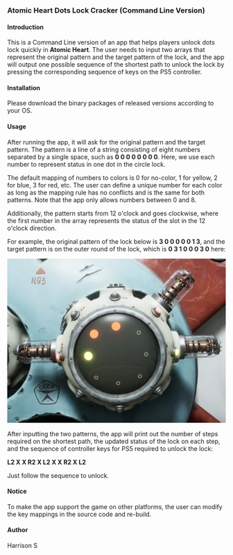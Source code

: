 ### Atomic Heart Dots Lock Cracker (Command Line Version)

#### Introduction

This is a Command Line version of an app that helps players unlock dots lock quickly in **Atomic Heart**.
The user needs to input two arrays that represent the original pattern and the target pattern of the lock,
and the app will output one possible sequence of the shortest path to unlock the lock by
pressing the corresponding sequence of keys on the PS5 controller.

#### Installation

Please download the binary packages of released versions according to your OS.

#### Usage

After running the app, it will ask for the original pattern and the target pattern. The pattern is a line of a string consisting
of eight numbers separated by a single space, such as **0 0 0 0 0 0 0 0**. Here, we use each number to represent status in one
dot in the circle lock.

The default mapping of numbers to colors is 0 for no-color, 1 for yellow, 2 for blue, 3 for red, etc.
The user can define a unique number for each color as long as the mapping rule has no conflicts and
is the same for both patterns. Note that the app only allows numbers between 0 and 8.

Additionally, the pattern starts from 12 o'clock and goes clockwise, where the first number in the array represents
the status of the slot in the 12 o'clock direction.

For example, the original pattern of the lock below is **3 0 0 0 0 0 1 3**, and the target pattern is on the outer round of the lock,
which is **0 3 1 0 0 0 3 0** here:

![png](./1.png)

After inputting the two patterns, the app will print out the number of steps required on the shortest path,
the updated status of the lock on each step, and the sequence of controller keys for PS5 required to unlock the lock:

**L2 X X R2 X L2 X X R2 X L2**

Just follow the sequence to unlock.

#### Notice

To make the app support the game on other platforms, the user can modify the key mappings in the source code and re-build.

#### Author

Harrison S
